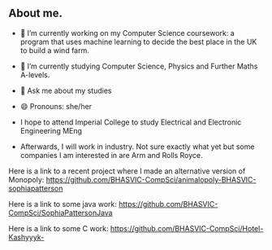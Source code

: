 ## About me.

- 🔭 I’m currently working on my Computer Science coursework: a program that uses machine learning to decide the best place in the UK to build a wind farm.
- 🌱 I’m currently studying Computer Science, Physics and Further Maths A-levels.
- 💬 Ask me about my studies
- 😄 Pronouns: she/her

- I hope to attend Imperial College to study Electrical and Electronic Engineering MEng
- Afterwards, I will work in industry. Not sure exactly what yet but some companies I am interested in are Arm and Rolls Royce.

Here is a link to a recent project where I made an alternative version of Monopoly: https://github.com/BHASVIC-CompSci/animalopoly-BHASVIC-sophiapatterson

Here is a link to some java work: https://github.com/BHASVIC-CompSci/SophiaPattersonJava

Here is a link to some C work: https://github.com/BHASVIC-CompSci/Hotel-Kashyyyk-

